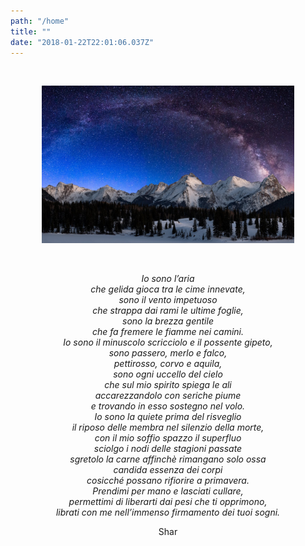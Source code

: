 ```yaml
---
path: "/home"
title: ""
date: "2018-01-22T22:01:06.037Z"
---
```

<br/>

<p align="center">
  <img style='width:80%;' border="0" alt="testo sopra" src="/media/photos/dolomiti-yule.jpg">
</p>

<br/>

<span align="center">


*Io sono l’aria  
che gelida gioca tra le cime innevate,  
sono il vento impetuoso  
che strappa dai rami le ultime foglie,  
sono la brezza gentile  
che fa fremere le fiamme nei camini.  
Io sono il minuscolo scricciolo e il possente gipeto,  
sono passero, merlo e falco,  
pettirosso, corvo e aquila,  
sono ogni uccello del cielo  
che sul mio spirito spiega le ali  
accarezzandolo con seriche piume  
e trovando in esso sostegno nel volo.  
Io sono la quiete prima del risveglio  
il riposo delle membra nel silenzio della morte,  
con il mio soffio spazzo il superfluo  
sciolgo i nodi delle stagioni passate  
sgretolo la carne affinchè rimangano solo ossa  
candida essenza dei corpi  
cosicché possano rifiorire a primavera.  
Prendimi per mano e lasciati cullare,  
permettimi di liberarti dai pesi che ti opprimono,  
librati con me nell’immenso firmamento dei tuoi sogni.*

Shar  

</span>
